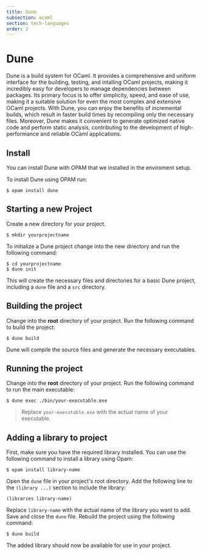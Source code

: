 ```yaml
---
title: Dune
subsection: ocaml
section: tech-languages
order: 2
---
```


# Dune

Dune is a build system for OCaml. It provides a comprehensive and uniform interface for the building, testing, and intalling OCaml projects, making it incredibly easy for developers to manage dependencies between packages. Its primary focus is to offer simplicity, speed, and ease of use, making it a suitable solution for even the most complex and extensive OCaml projects. With Dune, you can enjoy the benefits of incremental builds, which result in faster build times by recompiling only the necessary files. Moreover, Dune makes it convenient to generate optimized native code and perform static analysis, contributing to the development of high-performance and reliable OCaml applications.

## Install

You can install Dune with OPAM that we installed in the enviroment setup.

To install Dune using OPAM run:

```console
$ opam install dune
```

## Starting a new Project

Create a new directory for your project.

```console
$ mkdir yourprojectname
```

To initialize a Dune project change into the new directory and run the following command:

```console
$ cd yourprojectname
$ dune init
```

This will create the necessary files and directories for a basic Dune project, including a `dune` file and a `src` directory.

## Building the project

Change into the **root** directory of your project.
Run the following command to build the project:

```console
$ dune build
```

Dune will compile the source files and generate the necessary executables.

## Running the project

Change into the **root** directory of your project.
Run the following command to run the main executable:

```console
$ dune exec ./bin/your-executable.exe
```
> Replace `your-executable.exe` with the actual name of your executable.

## Adding a library to project

First, make sure you have the required library installed. You can use the following command to install a library using Opam:

```console
$ opam install library-name
```

Open the `dune` file in your project's root directory.
Add the following line to the `(library ...)` section to include the library:

```dune
(libraries library-name)
```

Replace `library-name` with the actual name of the library you want to add.
Save and close the `dune` file.
Rebuild the project using the following command:

```console
$ dune build
```

The added library should now be available for use in your project.
